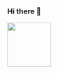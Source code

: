 ### Hi there 👋

<a href="https://simpleicons.org/?q=nginx" target="blank"><img align="center" src="hhttps://simpleicons.org/?q=nginx" height="100" /></a>
